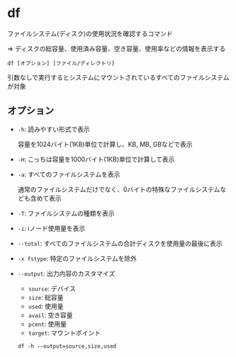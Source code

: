 # df
ファイルシステム(ディスク)の使用状況を確認するコマンド

=> ディスクの総容量、使用済み容量、空き容量、使用率などの情報を表示する

```
df [オプション] [ファイル/ディレクトリ]
```

引数なしで実行するとシステムにマウントされているすべてのファイルシステムが対象

## オプション

- `-h`: 読みやすい形式で表示

  容量を1024バイト(1KB)単位で計算し、KB, MB, GBなどで表示

- `-H`: こっちは容量を1000バイト(1KB)単位で計算して表示
- `-a`: すべてのファイルシステムを表示

  通常のファイルシステムだけでなく、0バイトの特殊なファイルシステムなども含めて表示

- `-T`: ファイルシステムの種類を表示
- `-i`: iノード使用量を表示
- `--total`: すべてのファイルシステムの合計ディスクを使用量の最後に表示
- `-x fstype`: 特定のファイルシステムを除外
- `--output`: 出力内容のカスタマイズ
  - `source`: デバイス
  - `size`: 総容量
  - `used`: 使用量
  - `avail`: 空き容量
  - `pcent`: 使用量
  - `target`: マウントポイント

  ```
  df -h --output=source,size,used
  ```

